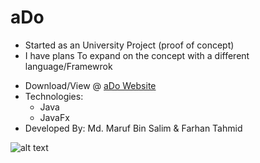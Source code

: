 # aDo 

- Started as an University Project (proof of concept)
- I have plans To expand on the concept with a different language/Framewrok

* Download/View @ [aDo Website](https://maruf22-dev.github.io/GameOfLife/)
* Technologies:
  - Java
  - JavaFx
* Developed By: Md. Maruf Bin Salim & Farhan Tahmid

![alt text](https://firebasestorage.googleapis.com/v0/b/portfolio-projects-16bb0.appspot.com/o/aDo.ico?alt=media&token=98b4bc70-0c8e-4b13-809a-48edf5831773)

